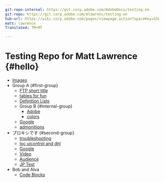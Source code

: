 ```yaml
---
git-repo-internal: https://git.corp.adobe.com/AdobeDocs/testing.en
git-repo: https://git.corp.adobe.com/mlawrenc/testing.en
hub-url: https://wiki.corp.adobe.com/pages/viewpage.action?spaceKey=SSE&title=Self+Service+Excellence+%28SSE%29+for+Digital+Experience
matt: lawrence
Translated: TM+MT

---
```


# Testing Repo for Matt Lawrence {#hello}

* [Images](images.md)
* Group A {#first-group}
   * [FTP short title](ftp.md)
   * [tables for fun](tables.md)
   * [Definition Lists](definition.md)
   * Group B {#internal-group}
      * [Adobe](https://www.adobe.com)
      * [colors](color.md)
   * [Google](https://www.google.com)
   * [admonitions](admonition.md)
* プロキシです {#second-group}
   * [troubleshooting](troubleshooting.md)
   * [loc uicontrol and dnl](locdnl.md)
   * [Google](https://www.google.com)
   * [Video](videos.md)
   * [Audience](audience-lab-faq.md)
   * [JP Test](jptest.md)
* Bob and Alva
   * [Code Blocks](code-block.md)
